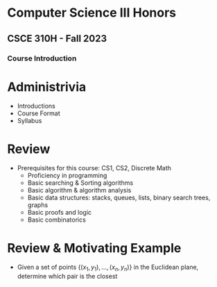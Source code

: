 
# Computer Science III Honors
## CSCE 310H - Fall 2023
### Course Introduction

# Administrivia

* Introductions
* Course Format
* Syllabus

# Review

* Prerequisites for this course: CS1, CS2, Discrete Math
  * Proficiency in programming
  * Basic searching & Sorting algorithms
  * Basic algorithm & algorithm analysis
  * Basic data structures: stacks, queues, lists, binary search trees, graphs
  * Basic proofs and logic
  * Basic combinatorics

# Review & Motivating Example

* Given a set of points $\{(x_1, y_1), \ldots, (x_n, y_n)\}$ in
  the Euclidean plane, determine which pair is the closest
